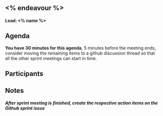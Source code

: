 ## <% endeavour %>

#### Lead: <% name %>

## Agenda


**You have 30 minutes for this agenda**, 5 minutes before the meeting ends, consider moving the remaining items to a github discussion thread so that all the other sprint meetings can start in time.

## Participants

## Notes


##### After sprint meeting is finished, create the respective action items on the Github sprint issue
